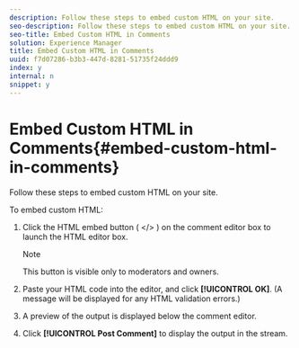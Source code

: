 ```yaml
---
description: Follow these steps to embed custom HTML on your site.
seo-description: Follow these steps to embed custom HTML on your site.
seo-title: Embed Custom HTML in Comments
solution: Experience Manager
title: Embed Custom HTML in Comments
uuid: f7d07286-b3b3-447d-8281-51735f24ddd9
index: y
internal: n
snippet: y
---
```


# Embed Custom HTML in Comments{#embed-custom-html-in-comments}

Follow these steps to embed custom HTML on your site.

 To embed custom HTML:
1. Click the HTML embed button ( </> ) on the comment editor box to launch the HTML editor box.

   >[!NOTE]
   >
   >This button is visible only to moderators and owners.

1. Paste your HTML code into the editor, and click **[!UICONTROL OK]**. (A message will be displayed for any HTML validation errors.)
1. A preview of the output is displayed below the comment editor.
1. Click **[!UICONTROL Post Comment]** to display the output in the stream.

